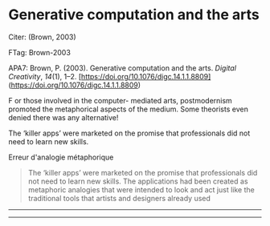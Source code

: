 Generative computation and the arts
===================================



Citer: (Brown, 2003)

FTag: Brown-2003

APA7: Brown, P. (2003). Generative computation and the arts. _Digital Creativity_, _14_(1), 1–2. [https://doi.org/10.1076/digc.14.1.1.8809] (https://doi.org/10.1076/digc.14.1.1.8809)



F or those involved in the computer- mediated arts, postmodernism promoted the metaphorical aspects of the medium. Some theorists even denied there was any alternative!



The ‘killer apps’ were marketed on the promise that professionals did not need to learn new skills.



Erreur d'analogie métaphorique

>The ‘killer apps’ were marketed on the promise that professionals did not need to learn new skills. The applications had been created as metaphoric analogies that were intended to look and act just like the traditional tools that artists and designers already used






----

----

